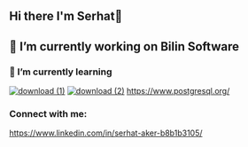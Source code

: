 ## Hi there I'm Serhat👋

## 🔭 I’m currently working on Bilin Software
### 🌱 I’m currently learning  
[![download (1)](https://github.com/user-attachments/assets/a4c5c1ed-ed4b-425f-b140-dfcf94307e0a)](https://docs.microsoft.com/en-us/dotnet/csharp/)
[![download (2)](https://github.com/user-attachments/assets/8add7987-7418-4a16-8bc0-627d43baa68d)](https://dotnet.microsoft.com/)
https://www.postgresql.org/
### Connect with me:
https://www.linkedin.com/in/serhat-aker-b8b1b3105/

<!--
**serhataker/serhataker** is a ✨ _special_ ✨ repository because its `README.md` (this file) appears on your GitHub profile.

Here are some ideas to get you started:

- 🔭 I’m currently working on ...
- 🌱 I’m currently learning ...
- 👯 I’m looking to collaborate on ...
- 🤔 I’m looking for help with ...
- 💬 Ask me about ...
- 📫 How to reach me: ...
- 😄 Pronouns: ...
- ⚡ Fun fact: ...
-->
